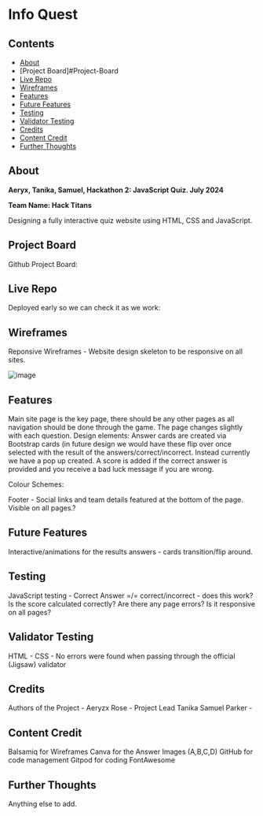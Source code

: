 # Info Quest

## Contents
- [About](#about)
- [Project Board]#Project-Board
- [Live Repo](#Live-Repo)
- [Wireframes](#Wireframes)
- [Features](#Features)
- [Future Features](#Future-Features)
- [Testing](#Testing)
- [Validator Testing](#Validator-Testing)
- [Credits](#Credits)
- [Content Credit](#Content-Credit)
- [Further Thoughts](#Further-Thoughts)

## About

**Aeryx, Tanika, Samuel, Hackathon 2: JavaScript Quiz. July 2024**

**Team Name: Hack Titans**

Designing a fully interactive quiz website using HTML, CSS and JavaScript.

## Project Board
Github Project Board: 

## Live Repo
Deployed early so we can check it as we work: 

## Wireframes 

Reponsive Wireframes - Website design skeleton to be responsive on all sites.

![image](https://github.com/SubjugatorofCSS/InfoQuest/blob/main/Media/Basic%20layout%20(responsive).png)

## Features

Main site page is the key page, there should be any other pages as all navigation should be done through the game. The page changes slightly with each question. 
Design elements:
Answer cards are created via Bootstrap cards (in future design we would have these flip over once selected with the result of the answers/correct/incorrect. Instead currently we have a pop up created. A score is added if the correct answer is provided and you receive a bad luck message if you are wrong. 

Colour Schemes:

Footer - Social links and team details featured at the bottom of the page. Visible on all pages.?

## Future Features
Interactive/animations for the results answers - cards transition/flip around. 

## Testing
JavaScript testing - Correct Answer =/= correct/incorrect - does this work?
Is the score calculated correctly?
Are there any page errors?
Is it responsive on all pages? 

## Validator Testing
HTML - 
CSS - 
No errors were found when passing through the official (Jigsaw) validator

## Credits
Authors of the Project -
Aeryzx Rose - Project Lead
Tanika 
Samuel Parker - 

## Content Credit
Balsamiq for Wireframes
Canva for the Answer Images (A,B,C,D)
GitHub for code management
Gitpod for coding
FontAwesome


## Further Thoughts
Anything else to add.

### 
